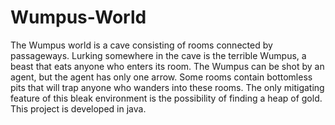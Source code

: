 # Wumpus-World
The Wumpus world is a cave consisting of rooms connected by passageways. Lurking somewhere in the cave is the terrible Wumpus, a beast that eats anyone who enters its room. The Wumpus can be shot by an agent, but the agent has only one arrow. Some rooms contain bottomless pits that will trap anyone who wanders into these rooms. The only mitigating feature of this bleak environment is the possibility of finding a heap of gold. This project is developed in java.
